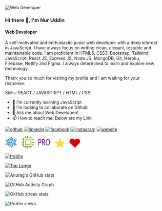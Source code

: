 ![Web Developer](https://media-exp2.licdn.com/dms/image/C4D16AQEckp2DLECn7A/profile-displaybackgroundimage-shrink_200_800/0/1654683663522?e=1661385600&v=beta&t=V0zTjbz2LlJo49eMfP7KUWFxJIktBRLR02sPu2EOsJw)

### Hi there 👋, I'm Nur Uddin
#### Web Developer


A self-motivated and enthusiastic junior web developer with a deep interest in JavaScript. I have always focus on writing clean, elegant, testable and maintainable code. I am proficient in HTML5, CSS3, Bootstrap, Tailwind, JavaScript, React JS, Express JS, Node JS, MongoDB, Git, Heroku, Firebase, Netlify and Figma. I always determined to learn and explore new technology. 

Thank you so much for visiting my profile and I am waiting for your response.

Skills: REACT / JAVASCRIPT / HTML / CSS

- 🌱 I’m currently learning JavaScript 
- 👯 I’m looking to collaborate on Github 
- 💬 Ask me about Web Developent 
- 📫 How to reach me: Below are my Link 


[<img src='https://cdn.jsdelivr.net/npm/simple-icons@3.0.1/icons/github.svg' alt='github' height='40'>](https://github.com/Nuruddin43)  [<img src='https://cdn.jsdelivr.net/npm/simple-icons@3.0.1/icons/linkedin.svg' alt='linkedin' height='40'>](https://www.linkedin.com/in/https://www.linkedin.com/in/nur-uddin-b3567a177//)  [<img src='https://cdn.jsdelivr.net/npm/simple-icons@3.0.1/icons/facebook.svg' alt='facebook' height='40'>](https://www.facebook.com/https://www.facebook.com/nur.uddin.39948856)  [<img src='https://cdn.jsdelivr.net/npm/simple-icons@3.0.1/icons/instagram.svg' alt='instagram' height='40'>](https://www.instagram.com/https://www.instagram.com/nur_uddin9243/?hl=en/)  [<img src='https://cdn.jsdelivr.net/npm/simple-icons@3.0.1/icons/icloud.svg' alt='website' height='40'>](https://nur-uddin9243.netlify.app/)  

<a href='https://archiveprogram.github.com/'><img src='https://raw.githubusercontent.com/acervenky/animated-github-badges/master/assets/acbadge.gif' width='40' height='40'></a> <a href='https://docs.github.com/en/developers'><img src='https://raw.githubusercontent.com/acervenky/animated-github-badges/master/assets/devbadge.gif' width='40' height='40'></a> <a href='https://github.com/pricing'><img src='https://raw.githubusercontent.com/acervenky/animated-github-badges/master/assets/pro.gif' width='40' height='40'></a> <a href='https://stars.github.com/'><img src='https://raw.githubusercontent.com/acervenky/animated-github-badges/master/assets/starbadge.gif' width='35' height='35'></a> <a href='https://docs.github.com/en/github/supporting-the-open-source-community-with-github-sponsors'><img src='https://raw.githubusercontent.com/acervenky/animated-github-badges/master/assets/sponsorbadge.gif' width='35' height='35'></a> 

[![trophy](https://github-profile-trophy.vercel.app/?username=Nuruddin43)](https://github.com/ryo-ma/github-profile-trophy)

[![Top Langs](https://github-readme-stats.vercel.app/api/top-langs/?username=Nuruddin43)](https://github.com/anuraghazra/github-readme-stats)

![Anurag's GitHub stats](https://github-readme-stats.vercel.app/api?Nuruddin43=anuraghazra&theme=jolly&show_icons=true)  

![GitHub Activity Graph](https://activity-graph.herokuapp.com/graph?username=Nuruddin43)  

![GitHub streak stats](https://github-readme-streak-stats.herokuapp.com/?user=Nuruddin43)  

![Profile views](https://gpvc.arturio.dev/Nuruddin43)  
